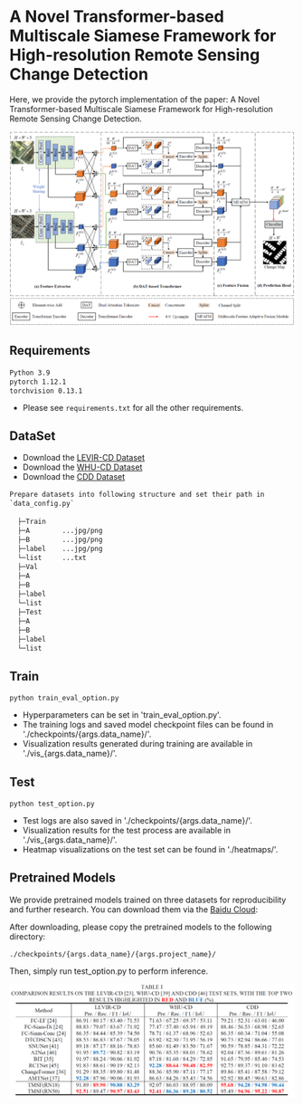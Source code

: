# A Novel Transformer-based Multiscale Siamese Framework for High-resolution Remote Sensing Change Detection

Here, we provide the pytorch implementation of the paper: A Novel Transformer-based Multiscale Siamese Framework for High-resolution Remote Sensing Change Detection.

[//]: # (For more ore information, please see our published paper at [IEEE J-STARS]&#40;https:; or [arxiv]&#40;https:. )

![network.png](./images/network.png)

## Requirements
```
Python 3.9
pytorch 1.12.1
torchvision 0.13.1
```
- Please see `requirements.txt` for all the other requirements.

## DataSet
* Download the [LEVIR-CD Dataset](https://pan.baidu.com/s/1C36GkVrM2u0oRqsBX_K2Dg?pwd=9559)
* Download the [WHU-CD Dataset](https://pan.baidu.com/s/1XygFVRmXlT-wQX3zacjdBQ?pwd=h643)
* Download the [CDD Dataset](https://pan.baidu.com/s/1SZt6qckfdAE6N6MGWBmBvA?pwd=g9p7)

```
Prepare datasets into following structure and set their path in `data_config.py`

  ├─Train
  ├─A        ...jpg/png
  ├─B        ...jpg/png
  ├─label    ...jpg/png
  └─list     ...txt
  ├─Val
  ├─A
  ├─B
  ├─label
  └─list
  ├─Test
  ├─A
  ├─B
  ├─label
  └─list
  ```
## Train
```
python train_eval_option.py
```
- Hyperparameters can be set in 'train_eval_option.py'.
- The training logs and saved model checkpoint files can be found in './checkpoints/{args.data_name}/'.
- Visualization results generated during training are available in './vis_{args.data_name}/'.
## Test
```
python test_option.py
```
- Test logs are also saved in './checkpoints/{args.data_name}/'.
- Visualization results for the test process are available in './vis_{args.data_name}/'.
- Heatmap visualizations on the test set can be found in './heatmaps/'.

## Pretrained Models
We provide pretrained models trained on three datasets for reproducibility and further research. You can download them via the [Baidu Cloud](https://pan.baidu.com/s/1tzJlEGDaWdnd_zsifKsCHA?pwd=23ed):

After downloading, please copy the pretrained models to the following directory:
```
./checkpoints/{args.data_name}/{args.project_name}/

```
Then, simply run test_option.py to perform inference.

![table.png](./images/tabel.png)


